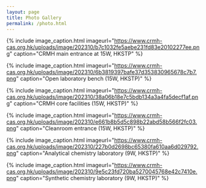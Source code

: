 ```yaml
---
layout: page
title: Photo Gallery
permalink: /photo.html
---
```




{% include image_caption.html imageurl="https://www.crmh-cas.org.hk/uploads/image/202310/b7c1032fe5aebe231fd83e20102277ee.png" caption="CRMH main entrance at 15W, HKSTP" %}

{% include image_caption.html imageurl="https://www.crmh-cas.org.hk/uploads/image/202310/6b3819397bafe37d353830965678c7b7.png" caption="Open laboratory bench (15W, HKSTP)" %}

{% include image_caption.html imageurl="https://www.crmh-cas.org.hk/uploads/image/202310/38a06b18e7c5bdb134a3a4fa5decf1af.png" caption="CRMH core facilities (15W, HKSTP)" %}

{% include image_caption.html imageurl="https://www.crmh-cas.org.hk/uploads/image/202310/e661b8b5d5c898b22abd58b566f2fc03.png" caption="Cleanroom entrance (15W, HKSTP)" %}

{% include image_caption.html imageurl="https://www.crmh-cas.org.hk/uploads/image/202310/227b0d2698bc65380fa610aa6d029792.png" caption="Analytical chemistry laboratory (9W, HKSTP)" %}

{% include image_caption.html imageurl="https://www.crmh-cas.org.hk/uploads/image/202310/9e5c23fd720ba5270045768e42c7410e.png" caption="Synthetic chemistry laboratory (9W, HKSTP)" %}
